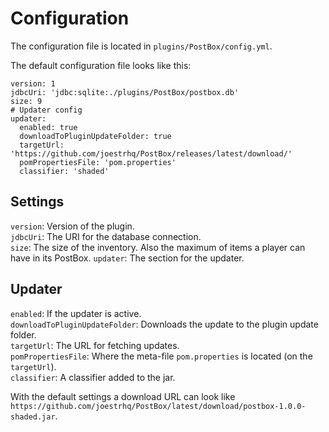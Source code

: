 # Configuration
The configuration file is located in `plugins/PostBox/config.yml`.  
  
The default configuration file looks like this:  
  
```
version: 1
jdbcUri: 'jdbc:sqlite:./plugins/PostBox/postbox.db'
size: 9
# Updater config
updater:
  enabled: true
  downloadToPluginUpdateFolder: true
  targetUrl: 'https://github.com/joestrhq/PostBox/releases/latest/download/'
  pomPropertiesFile: 'pom.properties'
  classifier: 'shaded'
```
  
## Settings
`version`: Version of the plugin.  
`jdbcUri`: The URI for the database connection.  
`size`: The size of the inventory. Also the maximum of items a player can have in its PostBox.
`updater`: The section for the updater.  
  
## Updater
`enabled`: If the updater is active.  
`downloadToPluginUpdateFolder`: Downloads the update to the plugin update folder.  
`targetUrl`: The URL for fetching updates.  
`pomPropertiesFile`: Where the meta-file `pom.properties` is located (on the `targetUrl`).  
`classifier`: A classifier added to the jar.  
  
With the default settings a download URL can look like `https://github.com/joestrhq/PostBox/latest/download/postbox-1.0.0-shaded.jar`.
